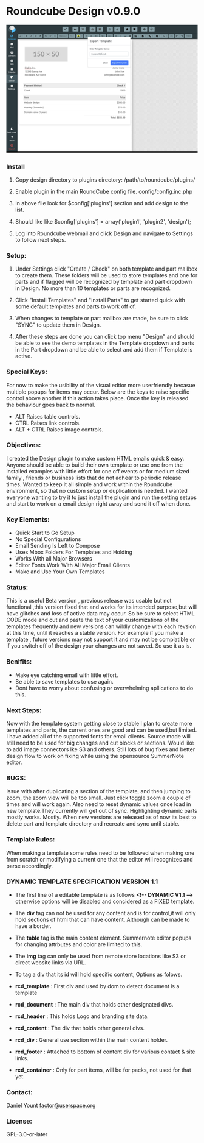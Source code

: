 # Roundcube Design v0.9.0

![RoundCube Design View ](/images/rcDesign090.png "In design mode.")

### Install 

1. Copy design directory to plugins directory: /path/to/roundcube/plugins/

2. Enable plugin in the main RoundCube config file. config/config.inc.php

3. In above file look for $config['plugins'] section and add design to the list.

4. Should like like $config['plugins'] = array('plugin1', 'plugin2', 'design');

5. Log into Roundcube webmail and click Design and navigate to Settings to follow next steps.

### Setup: 
1.  Under Settings click "Create / Check" on both template and part mailbox
to create them. These folders will be used to store templates and one for parts
and if flagged will be recognized by template and part dropdown in Design. No
more than 10 templates or parts are recognized.

2.  Click "Install Templates" and "Install Parts" to get started quick with some
default templates and parts to work off of.

3.  When changes to template or part mailbox are made, be sure to click "SYNC"
to update them in Design.

4.  After these steps are done you can click top menu "Design" and should
be able to see the demo templates in the Template dropdown and parts in the Part
dropdown and be able to select and add them if Template is active.


### Special Keys:
 For now to make the usibility of the visual edtior more userfriendly becasue multiple popups for items may occur. Below are the keys to raise specific control above another if this action takes place. Once the key is released the behaviour goes back to normal.

* ALT Raises table controls.
* CTRL Raises link controls.
* ALT + CTRL Raises image controls.

### Objectives: 
 I created the Design plugin to make custom HTML emails quick & easy. Anyone should be able to build their own template or use one from the installed examples with little effort for one off events or for medium sized family , friends or business lists that do not adhear to periodic release times. Wanted to keep it all simple and work within the Roundcube environment, so that no custom setup or duplication is needed. I wanted everyone wanting to try it to just install the plugin and run the setting setups and start to work on a email design right away and send it off when done.


### Key Elements: 
* Quick Start to Go Setup
* No Special Configurations
* Email Sending Is Left to Compose
* Uses Mbox Folders For Templates and Holding
* Works With all Major Browsers
* Editor Fonts Work With All Major Email Clients
* Make and Use Your Own Templates

### Status:
 This is a useful Beta version , previous release was usable but not functional ,this version fixed that and works for its intended purpose,but will have glitches and loss of active data may occur. So be sure to select HTML CODE mode and cut and paste the text of your customizations of the templates frequently and new versions can wildly change with each revsion at this time, until it reaches a stable version. For example if you make a template , future versions may not support it and may not be complatible or if you switch off of the design your changes are not saved. So use it as is.

### Benifits: 
* Make eye catching email with little effort.
* Be able to save templates to use again.
* Dont have to worry about confusing or overwhelming apllications to do this.

### Next Steps: 
 Now with the template system getting close to stable I plan to create more templates and parts, the current ones are good and can be used,but limited. I have added all of the supported fonts for email clients. Source mode will still need to be used for big changes and cut blocks or sections. Would like to add image connectors lke S3 and others. Still lots of bug fixes and better design flow to work on fixing while using the opensource SummerNote editor.

### BUGS:
  Issue with after duplicating a section of the template, and then jumping to zoom, the zoom view will be too small. Just click toggle zoom a couple of times and will work again. Also need to reset dynamic values once load in new template.They currently will get out of sync. Highlighting dynamic parts mostly works. Mostly. When new versions are released as of now its best to delete part and template directory and recreate and sync until stable.

### Template Rules:
 When making a template some rules need to be followed when making one from scratch or modifying a current one that the editor will recognizes and parse accordingly.

### DYNAMIC TEMPLATE SPECIFICATION VERSION 1.1
*  The first line of a editable template is as follows **&lt;!-- DYNAMIC V1.1 --&gt;** otherwise options will be disabled and concidered as a FIXED template. 
* The **div** tag can not be used for any content and is for control,it will only hold sections of html that can have content. Although can be made to have a border.
* The **table** tag is the main content element. Summernote editor popups for changing attrbutes and color are limited to this. 
* The **img** tag can only be used from remote store locations like S3 or direct website links via URL.
* To tag a div that its id will hold specific content, Options as folows.

* **rcd_template** : First div and used by dom to detect document is a template
* **rcd_document** : The main div that holds other designated divs.
* **rcd_header** : This holds Logo and branding site data.
* **rcd_content** : The div that holds other general divs.
* **rcd_div** : General use section within the main content holder.
* **rcd_footer** : Attached to bottom of content div for various contact & site links.
* **rcd_container** : Only for part items, will be for packs, not used for that yet. 

### Contact:   
Daniel Yount
factor@userspace.org

### License: 
GPL-3.0-or-later



